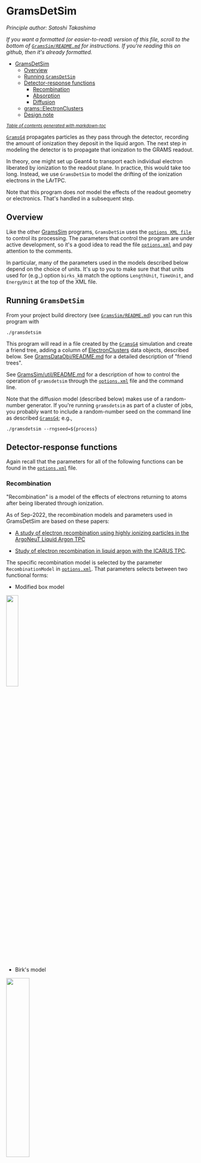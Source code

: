 # GramsDetSim
*Principle author: Satoshi Takashima*

_If you want a formatted (or easier-to-read) version of this file, scroll to the bottom of [`GramsSim/README.md`](../README.md) for instructions. If you're reading this on github, then it's already formatted._

- [GramsDetSim](#gramsdetsim)
  * [Overview](#overview)
  * [Running `GramsDetSim`](#running--gramsdetsim-)
  * [Detector-response functions](#detector-response-functions)
    + [Recombination](#recombination)
    + [Absorption](#absorption)
    + [Diffusion](#diffusion)
  * [grams::ElectronClusters](#grams--electronclusters)
  * [Design note](#design-note)

<small><i><a href='http://ecotrust-canada.github.io/markdown-toc/'>Table of contents generated with markdown-toc</a></i></small>

[`GramsG4`](../GramsG4) propagates particles as they pass through the
detector, recording the amount of ionization they deposit in the
liquid argon. The next step in modeling the detector is to propagate
that ionization to the GRAMS readout.

In theory, one might set up Geant4 to transport each individual
electron liberated by ionization to the readout plane. In practice,
this would take too long. Instead, we use `GramsDetSim` to model the
drifting of the ionization electrons in the LArTPC.

Note that this program does _not_ model the effects of the readout geometry or electronics. That's handled in a subsequent step. 

## Overview

Like the other [GramsSim](../) programs, `GramsDetSim` uses the
[`options XML file`](../util/README.md) to control its processing. The
parameters that control the program are under active development, so
it's a good idea to read the file [`options.xml`](../options.xml) and
pay attention to the comments.

In particular, many of the parameters used in the models described
below depend on the choice of units. It's up to you to make sure that
that units used for (e.g.,) option `birks_kB` match the options
`LengthUnit`, `TimeUnit`, and `EnergyUnit` at the top of the XML file.

## Running `GramsDetSim`

From your project build directory (see
[`GramsSim/README.md`](../README.md)) you can run this program with

```
./gramsdetsim
```

This program will read in a file created by the [`GramsG4`](../GramsG4)
simulation and create a friend tree, adding a column of 
[ElectronClusters](../GramsDataObj/include/ElectronCluster.h) data objects, described below. See 
[GramsDataObj/README.md](../GramsDataObj/README.md) for a detailed description of "friend trees".

See [GramsSim/util/README.md](../util/README.md) for a description of how to control the
operation of `gramsdetsim` through the [`options.xml`](../options.xml) file and the
command line.

Note that the diffusion model (described below) makes use of a random-number generator.
If you're running `gramsdetsim` as part of a cluster of jobs, you probably want
to include a random-number seed on the command line as described [`GramsG4`](../GramsG4); e.g.,

    ./gramsdetsim --rngseed=${process}

## Detector-response functions

Again recall that the parameters for all of the following functions can be found in the [`options.xml`](../options.xml) file. 

### Recombination

"Recombination" is a model of the effects of electrons returning to
atoms after being liberated through ionization.

As of Sep-2022, the recombination models and parameters used in GramsDetSim are based
on these papers:

- [A study of electron recombination using highly ionizing
particles in the ArgoNeuT Liquid Argon TPC][10]

- [Study of electron recombination in liquid argon with the ICARUS TPC][11]. 

[10]: https://arxiv.org/abs/1306.1712
[11]: https://www.sciencedirect.com/science/article/pii/S0168900204000506

The specific recombination model is selected by the parameter `RecombinationModel` in [`options.xml`](../options.xml). That parameters selects between two functional forms:

- Modified box model

<img src="images/BoxModel.png" width="25%"/>

- Birk's model

<img src="images/BirksModel.png" width="35%"/>

where:

- _&beta;'_, _&alpha;_, A<sub>B</sub>, and k<sub>B</sub> are material- and detector-based parameters that must be measured empirically;

- _&epsilon;_ is the electric field;

- _&xi;_ is the effective electric field;

- _&rho;_ is the density of the liquid argon;

- dE/dx is the ionization energy per unit length.

(Note: Here, dE/dx is the quantity computed in the program code, that is, energy per unit length. In the papers referenced above, dE/dx is the "stopping power", defined as deposited energy divided by material density per unit length. To go from one to the other, (1/_&rho;_)(dE/dx)<sub>code</sub> = (dE/dx)<sub>papers</sub>.)

See the [options XML](../options.xml) file for the values of the
individual parameters.

### Absorption

Absorption models the effects of ionized electrons being absorbed by
impurities in the liquid argon (such as oxygen and water) as the
electrons drift towards the anode of the TPC.

As of Sep-2022, the absorption model in the code is:

<img src="images/absorption.png" width="20%"/>

where

- s<sub>drift</sub> = the drift distance between the ionization hit in the TPC to the anode;

- v<sub>drift</sub> = the drift velocity;

- t<sub>elec</sub> = the electron lifetime in the liquid argon. 

v<sub>drift</sub> and t<sub>elec</sub> are detector- and material-dependent parameters, whose values are found in the `options.xml` file.

### Diffusion

Diffusion models the spread of the ionization electrons as they drift towards the anode. 

The procedure is to convert the ionization energy to a number of
electrons. The electrons are grouped into clusters, to save time. Then
each cluster is randomly shifted in both the transverse and
longitudinal directions of the drift.

The spread of the electron clusters is given by:

<img src="images/DiffusionFormulas.png" width="20%" />

where _N(a,b)_ is a normal distribution with a mean of _a_ and a width of _b_, and _D_<sub>T</sub> and _D_<sub>L</sub> are parameters supplied in the `options.xml` file. 

This is a sketch of the procedure:

| <img src="images/Diffusion.png" width="50%" /> |
| :---------------------------------------: | 
| <small><strong>Sketch by Satoshi Takashima of the operation of `GramsReadoutSim`. Note the separate values for <i>D<sub>L</sub></i> and <i>D<sub>T</sub></i>, the longitudinal and traverse diffusion respectively. </strong></small> |

## grams::ElectronClusters

| <img src="../GramsDataObj/images/grams_ElectronClusters.png" width="50%" /> |
| :------------------------------------------------------------: | 
| <small><strong>Sketch of the grams::ElectronClusters data object.</strong></small> |

The [grams::ElectronClusters](../GramsDataObj/include/ElectronClusters.h) data object contains all of the electron-cluster information for an event. ElectronClusters is a [map][3050] containing `grams::ElectronCluster` objects. 

The value of "ClusterID" is completely arbitrary. It's assigned within GramsDetSim for purposes of "backtracking" through the GramsSim analysis chain. In particular, do not assume any kind of time ordering based on ClusterID; ClusterID==0 does not imply that it's the first or earliest electron cluster created for a hit. 

GramsDetSim groups electrons into clusters whose size is given by the `ElectronClusterSize` parameter in [`options.xml`](../options.xml). There are usually some electrons remaining, which are assigned to the last cluster for a given HitID. This means that if you examine the sequence of `grams::ElectronCluster` objects for a given HitID, the `energy` and `numElectrons` fields will be the same for all but the last one in the sequence; that cluster contains the remaining electrons after the total number of electrons is divided into groups of size `ElectronClusterSize`.

The `position` field within `grams::ElectronCluster` contains the _(x,y,t)_ values of the cluster at the readout anode, in units given by the parameters in the `<global>` section of [`options.xml`](../options.xml). The _z_-coordinate is the exception; since its value would always be 0 (the origin of the _z_-axis in the detector geometry is the anode), instead `position.Z()` contains the _z_-position of the cluster when it was first generated.


## Design note

It's reasonable to ask why the functions of GramsDetSim,
GramsReadoutSim, and GramsElecSim are in three separate programs.

Functionally, each of these programs relates to a different aspect of
an experiment's simulation:

   - GramsDetSim relates to the physics of charge transport in the detector.

   - GramsReadoutSim relates to the geometry of the readout anode.

   - GramsElecSim relates to the design of the data-acquisition electronics.

Experience has taught us that for the purpose of planning, testing,
studies, and maintenance, it's best to have these functions in
separate programs, rather than one large program.
